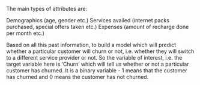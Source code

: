 The main types of attributes are:

Demographics (age, gender etc.)
Services availed (internet packs purchased, special offers taken etc.)
Expenses (amount of recharge done per month etc.)
 

Based on all this past information, to build a model which will predict whether a particular customer will churn or not, i.e. whether they will switch to a different service provider or not. 
So the variable of interest, i.e. the target variable here is ‘Churn’ which will tell us whether or not a particular customer has churned. 
It is a binary variable - 1 means that the customer has churned and 0 means the customer has not churned.
